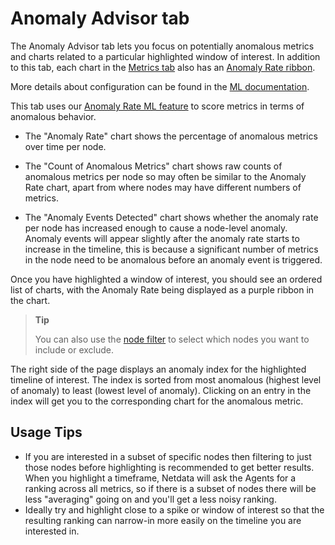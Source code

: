 # Anomaly Advisor tab

The Anomaly Advisor tab lets you focus on potentially anomalous metrics and charts related to a particular highlighted window of interest. In addition to this tab, each chart in the [Metrics tab](/docs/dashboards-and-charts/metrics-tab-and-single-node-tabs.md) also has an [Anomaly Rate ribbon](/docs/dashboards-and-charts/netdata-charts.md#anomaly-rate-ribbon).

More details about configuration can be found in the [ML documentation](/src/ml/README.md).

This tab uses our [Anomaly Rate ML feature](/src/ml/README.md#anomaly-bit) to score metrics in terms of anomalous behavior.

- The "Anomaly Rate" chart shows the percentage of anomalous metrics over time per node.

- The "Count of Anomalous Metrics" chart shows raw counts of anomalous metrics per node so may often be similar to the Anomaly Rate chart, apart from where nodes may have different numbers of metrics.

- The "Anomaly Events Detected" chart shows whether the anomaly rate per node has increased enough to cause a node-level anomaly. Anomaly events will appear slightly after the anomaly rate starts to increase in the timeline, this is because a significant number of metrics in the node need to be anomalous before an anomaly event is triggered.

Once you have highlighted a window of interest, you should see an ordered list of charts, with the Anomaly Rate being displayed as a purple ribbon in the chart.

> **Tip**
>
> You can also use the [node filter](/docs/dashboards-and-charts/node-filter.md) to select which nodes you want to include or exclude.

The right side of the page displays an anomaly index for the highlighted timeline of interest. The index is sorted from most anomalous (highest level of anomaly) to least (lowest level of anomaly). Clicking on an entry in the index will get you to the corresponding chart for the anomalous metric.

## Usage Tips

- If you are interested in a subset of specific nodes then filtering to just those nodes before highlighting is recommended to get better results. When you highlight a timeframe, Netdata will ask the Agents for a ranking across all metrics, so if there is a subset of nodes there will be less "averaging" going on and you'll get a less noisy ranking.
- Ideally try and highlight close to a spike or window of interest so that the resulting ranking can narrow-in more easily on the timeline you are interested in.
